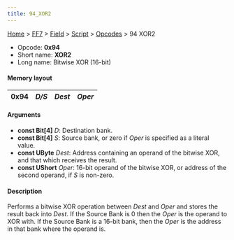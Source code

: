 ```yaml
---
title: 94_XOR2
---
```


[Home](../../../../Main_Page.md) > [FF7](../../../../FF7.md) > [Field](../../../Field.md) > [Script](../../Script.md) > [Opcodes](../Opcodes.md) > 94 XOR2

-   Opcode: **0x94**
-   Short name: **XOR2**
-   Long name: Bitwise XOR (16-bit)

#### Memory layout

| 0x94 | *D/S* | *Dest* | *Oper* |
|------|-------|--------|--------|

#### Arguments

-   **const Bit\[4\]** *D*: Destination bank.
-   **const Bit\[4\]** *S*: Source bank, or zero if *Oper* is specified as a literal value.
-   **const UByte** *Dest*: Address containing an operand of the bitwise XOR, and that which receives the result.
-   **const UShort** *Oper*: 16-bit operand of the bitwise XOR, or address of the second operand, if *S* is non-zero.

#### Description

Performs a bitwise XOR operation between *Dest* and *Oper* and stores the result back into *Dest*. If the Source Bank is 0 then the *Oper* is the operand to XOR with. If the Source Bank is a 16-bit bank, then the *Oper* is the address in that bank where the operand is.
